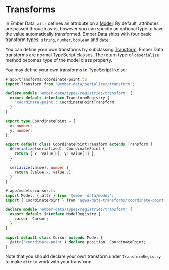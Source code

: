 # Transforms

In Ember Data, `attr` defines an attribute on a [Model](https://guides.emberjs.com/release/models/defining-models/).
By default, attributes are passed through as-is, however you can specify an
optional type to have the value automatically transformed.
Ember Data ships with four basic transform types: `string`, `number`, `boolean` and `date`.

You can define your own transforms by subclassing [Transform](https://guides.emberjs.com/release/models/defining-models/#toc_custom-transforms).
Ember Data transforms are normal TypeScript classes.
The return type of `deserialize` method becomes type of the model class property.

You may define your own transforms in TypeScript like so:
```typescript
# app/transforms/coordinate-point.ts
import Transform from '@ember-data/serializer/transform';

declare module 'ember-data/types/registries/transform' {
  export default interface TransformRegistry {
    'coordinate-point': CoordinatePointTransform;
  }
}

export type CoordinatePoint = {
  x: number;
  y: number;
};

export default class CoordinatePointTransform extends Transform {
  deserialize(serialized): CoordinatePoint {
    return { x: value[0], y: value[1] };
  }

  serialize(value): number {
    return [value.x, value.y];
  }
}

# app/models/cursor.ts
import Model, { attr } from '@ember-data/model';
import { CoordinatePoint } from 'agwa-data/transforms/coordinate-point';

declare module 'ember-data/types/registries/transform' {
  export default interface ModelRegistry {
    cursor: Cursor;
  }
}

export default class Cursor extends Model {
  @attr('coordinate-point') declare position: CoordinatePoint;
}
```

Note that you should declare your own transform under `TransformRegistry` to make `attr` to work with your transform.
